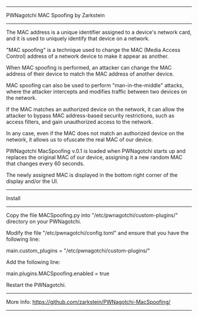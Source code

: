 *****
PWNagotchi MAC Spoofing by Zarkstein
*****

The MAC address is a unique identifier assigned to a device's network card, and it is used to uniquely identify that device on a network.

"MAC spoofing" is a technique used to change the MAC (Media Access Control) address of a network device to make it appear as another.

When MAC spoofing is performed, an attacker can change the MAC address of their device to match the MAC address of another device.

MAC spoofing can also be used to perform "man-in-the-middle" attacks, where the attacker intercepts and modifies traffic between two devices on the network.

If the MAC matches an authorized device on the network, it can allow the attacker to bypass MAC address-based security restrictions, such as access filters, and gain unauthorized access to the network.

In any case, even if the MAC does not match an authorized device on the network, it allows us to ofuscate the real MAC of our device.

PWNagotchi MacSpoofing v.0.1 is loaded when PWNagotchi starts up and replaces the original MAC of our device, assigning it a new random MAC that changes every 60 seconds.

The newly assigned MAC is displayed in the bottom right corner of the display and/or the UI.


*****
Install
*****


Copy the file MACSpoofing.py into "/etc/pwnagotchi/custom-plugins/" directory on your PWNagotchi.

Modify the file "/etc/pwnagotchi/config.toml" and ensure that you have the following line:

main.custom_plugins = "/etc/pwnagotchi/custom-plugins/"

Add the following line:

main.plugins.MACSpoofing.enabled = true

Restart the PWNagotchi.


*****
More Info: 
https://github.com/zarkstein/PWNagotchi-MacSpoofing/
*****




